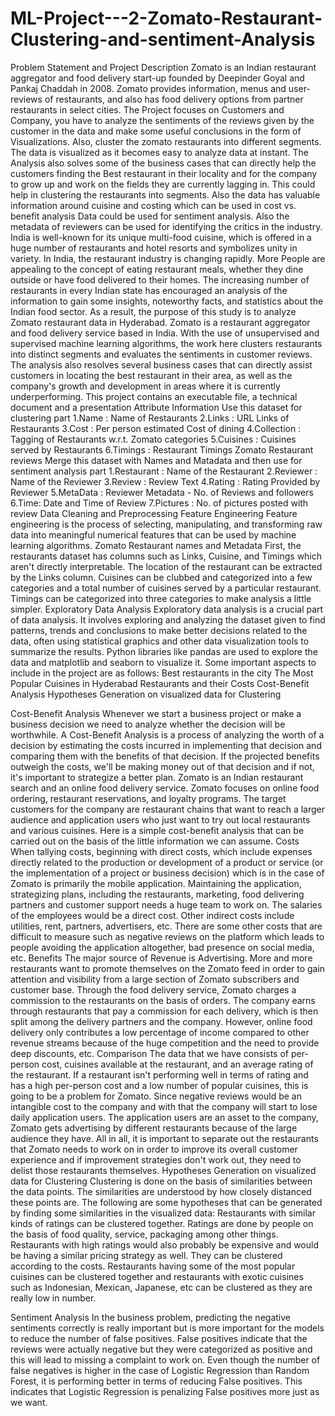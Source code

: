 # ML-Project---2-Zomato-Restaurant-Clustering-and-sentiment-Analysis
Problem Statement and Project Description
Zomato is an Indian restaurant aggregator and food delivery start-up founded by Deepinder Goyal and Pankaj Chaddah in 2008. Zomato provides information, menus and user-reviews of restaurants, and also has food delivery options from partner restaurants in select cities. The Project focuses on Customers and Company, you have to analyze the sentiments of the reviews given by the customer in the data and make some useful conclusions in the form of Visualizations. Also, cluster the zomato restaurants into different segments. The data is visualized as it becomes easy to analyze data at instant. The Analysis also solves some of the business cases that can directly help the customers finding the Best restaurant in their locality and for the company to grow up and work on the fields they are currently lagging in. This could help in clustering the restaurants into segments. Also the data has valuable information around cuisine and costing which can be used in cost vs. benefit analysis Data could be used for sentiment analysis. Also the metadata of reviewers can be used for identifying the critics in the industry.
India is well-known for its unique multi-food cuisine, which is offered in a huge number of restaurants and hotel resorts and symbolizes unity in variety. In India, the restaurant industry is changing rapidly. More People are appealing to the concept of eating restaurant meals, whether they dine outside or have food delivered to their homes. The increasing number of restaurants in every Indian state has encouraged an analysis of the information to gain some insights, noteworthy facts, and statistics about the Indian food sector.
As a result, the purpose of this study is to analyze Zomato restaurant data in Hyderabad. Zomato is a restaurant aggregator and food delivery service based in India. With the use of unsupervised and supervised machine learning algorithms, the work here clusters restaurants into distinct segments and evaluates the sentiments in customer reviews. The analysis also resolves several business cases that can directly assist customers in locating the best restaurant in their area, as well as the company's growth and development in areas where it is currently underperforming.
This project contains an executable file, a technical document and a presentation
Attribute Information
Use this dataset for clustering part
1.Name : Name of Restaurants
2.Links : URL Links of Restaurants
3.Cost : Per person estimated Cost of dining
4.Collection : Tagging of Restaurants w.r.t. Zomato categories
5.Cuisines : Cuisines served by Restaurants
6.Timings : Restaurant Timings
Zomato Restaurant reviews
Merge this dataset with Names and Matadata and then use for sentiment analysis part
1.Restaurant : Name of the Restaurant
2.Reviewer : Name of the Reviewer
3.Review : Review Text
4.Rating : Rating Provided by Reviewer
5.MetaData : Reviewer Metadata - No. of Reviews and followers
6.Time: Date and Time of Review
7.Pictures : No. of pictures posted with review
Data Cleaning and Preprocessing
Feature Engineering
Feature engineering is the process of selecting, manipulating, and transforming raw data into meaningful numerical features that can be used by machine learning algorithms.
Zomato Restaurant names and Metadata
First, the restaurants dataset has columns such as Links, Cuisine, and Timings which aren't directly interpretable. The location of the restaurant can be extracted by the Links column. Cuisines can be clubbed and categorized into a few categories and a total number of cuisines served by a particular restaurant. Timings can be categorized into three categories to make analysis a little simpler.
Exploratory Data Analysis
Exploratory data analysis is a crucial part of data analysis. It involves exploring and analyzing the dataset given to find patterns, trends and conclusions to make better decisions related to the data, often using statistical graphics and other data visualization tools to summarize the results. Python libraries like pandas are used to explore the data and matplotlib and seaborn to visualize it.
Some important aspects to include in the project are as follows:
Best restaurants in the city
The Most Popular Cuisines in Hyderabad
Restaurants and their Costs
Cost-Benefit Analysis
Hypotheses Generation on visualized data for Clustering

Cost-Benefit Analysis
Whenever we start a business project or make a business decision we need to analyze whether the decision will be worthwhile. A Cost-Benefit Analysis is a process of analyzing the worth of a decision by estimating the costs incurred in implementing that decision and comparing them with the benefits of that decision. If the projected benefits outweigh the costs, we'll be making money out of that decision and if not, it's important to strategize a better plan.
Zomato is an Indian restaurant search and an online food delivery service. Zomato focuses on online food ordering, restaurant reservations, and loyalty programs. The target customers for the company are restaurant chains that want to reach a larger audience and application users who just want to try out local restaurants and various cuisines. Here is a simple cost-benefit analysis that can be carried out on the basis of the little information we can assume.
Costs
When tallying costs, beginning with direct costs, which include expenses directly related to the production or development of a product or service (or the implementation of a project or business decision) which is in the case of Zomato is primarily the mobile application. Maintaining the application, strategizing plans, including the restaurants, marketing, food delivering partners and customer support needs a huge team to work on. The salaries of the employees would be a direct cost.
Other indirect costs include utilities, rent, partners, advertisers, etc.
There are some other costs that are difficult to measure such as negative reviews on the platform which leads to people avoiding the application altogether, bad presence on social media, etc.
Benefits
The major source of Revenue is Advertising. More and more restaurants want to promote themselves on the Zomato feed in order to gain attention and visibility from a large section of Zomato subscribers and customer base.
Through the food delivery service, Zomato charges a commission to the restaurants on the basis of orders. The company earns through restaurants that pay a commission for each delivery, which is then split among the delivery partners and the company. However, online food delivery only contributes a low percentage of income compared to other revenue streams because of the huge competition and the need to provide deep discounts, etc.
Comparison
The data that we have consists of per-person cost, cuisines available at the restaurant, and an average rating of the restaurant. If a restaurant isn't performing well in terms of rating and has a high per-person cost and a low number of popular cuisines, this is going to be a problem for Zomato. Since negative reviews would be an intangible cost to the company and with that the company will start to lose daily application users. The application users are an asset to the company, Zomato gets advertising by different restaurants because of the large audience they have.
All in all, it is important to separate out the restaurants that Zomato needs to work on in order to improve its overall customer experience and if improvement strategies don't work out, they need to delist those restaurants themselves.
Hypotheses Generation on visualized data for Clustering
Clustering is done on the basis of similarities between the data points. The similarities are understood by how closely distanced these points are. The following are some hypotheses that can be generated by finding some similarities in the visualized data:
Restaurants with similar kinds of ratings can be clustered together. Ratings are done by people on the basis of food quality, service, packaging among other things.
Restaurants with high ratings would also probably be expensive and would be having a similar pricing strategy as well. They can be clustered according to the costs.
Restaurants having some of the most popular cuisines can be clustered together and restaurants with exotic cuisines such as Indonesian, Mexican, Japanese, etc can be clustered as they are really low in number.

Sentiment Analysis
In the business problem, predicting the negative sentiments correctly is really important but is more important for the models to reduce the number of false positives. False positives indicate that the reviews were actually negative but they were categorized as positive and this will lead to missing a complaint to work on.
Even though the number of false negatives is higher in the case of Logistic Regression than Random Forest, it is performing better in terms of reducing False positives. This indicates that Logistic Regression is penalizing False positives more just as we want.




